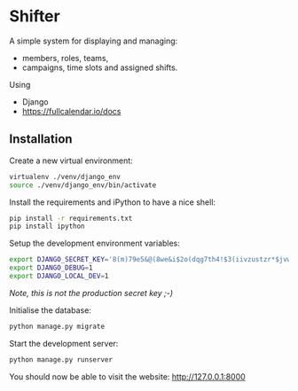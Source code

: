 # Shifter
A simple system for displaying and managing:
- members, roles, teams,
- campaigns, time slots and assigned shifts.

Using
- Django
- https://fullcalendar.io/docs

## Installation

Create a new virtual environment:

```sh
virtualenv ./venv/django_env
source ./venv/django_env/bin/activate
```

Install the requirements and iPython to have a nice shell:

```sh
pip install -r requirements.txt
pip install ipython
```

Setup the development environment variables:

```sh
export DJANGO_SECRET_KEY='8(m)79e5&@(8we&i$2o(dqg7th4!$3(iivzustzr*$jvwc5ij^'
export DJANGO_DEBUG=1
export DJANGO_LOCAL_DEV=1
```

*Note, this is not the production secret key ;-)*

Initialise the database:

```sh
python manage.py migrate
```

Start the development server:

```sh
python manage.py runserver
```

You should now be able to visit the website:
http://127.0.0.1:8000
